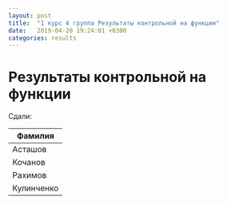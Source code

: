 ```yaml
---
layout: post
title:  "1 курс 4 группа Результаты контрольной на функции"
date:   2019-04-20 19:24:01 +0300
categories: results
---
```

# Результаты контрольной на функции

Сдали:

|Фамилия|
|-------|
|Асташов|
|Кочанов|
|Рахимов|
|Кулинченко|
